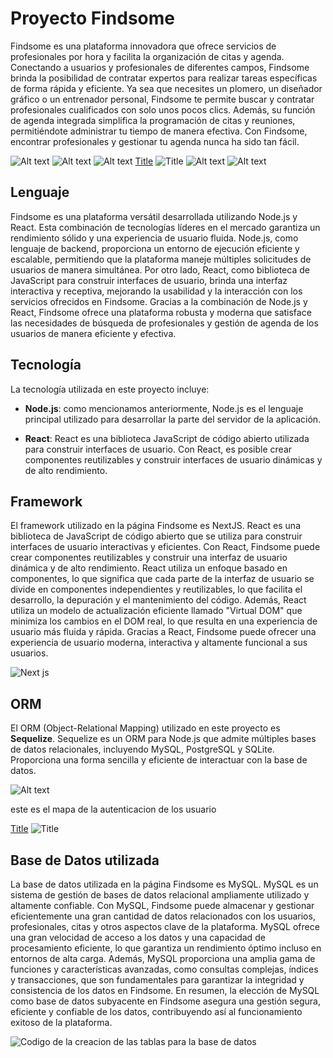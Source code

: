 # Proyecto Findsome

Findsome es una plataforma innovadora que ofrece servicios de profesionales por hora y facilita la organización de citas y agenda. Conectando a usuarios y profesionales de diferentes campos, Findsome brinda la posibilidad de contratar expertos para realizar tareas específicas de forma rápida y eficiente. Ya sea que necesites un plomero, un diseñador gráfico o un entrenador personal, Findsome te permite buscar y contratar profesionales cualificados con solo unos pocos clics. Además, su función de agenda integrada simplifica la programación de citas y reuniones, permitiéndote administrar tu tiempo de manera efectiva. Con Findsome, encontrar profesionales y gestionar tu agenda nunca ha sido tan fácil.

![Alt text](public/index.png) 
![Alt text](public/personas.png)
![Alt text](public/servicios.png)
[Title](README.md) ![Title](public/contacto.png)
![Alt text](public/login.png)
![Alt text](public/register.png)


## Lenguaje

Findsome es una plataforma versátil desarrollada utilizando Node.js y React. Esta combinación de tecnologías líderes en el mercado garantiza un rendimiento sólido y una experiencia de usuario fluida. Node.js, como lenguaje de backend, proporciona un entorno de ejecución eficiente y escalable, permitiendo que la plataforma maneje múltiples solicitudes de usuarios de manera simultánea. Por otro lado, React, como biblioteca de JavaScript para construir interfaces de usuario, brinda una interfaz interactiva y receptiva, mejorando la usabilidad y la interacción con los servicios ofrecidos en Findsome. Gracias a la combinación de Node.js y React, Findsome ofrece una plataforma robusta y moderna que satisface las necesidades de búsqueda de profesionales y gestión de agenda de los usuarios de manera eficiente y efectiva.

## Tecnología

La tecnología utilizada en este proyecto incluye:

- **Node.js**: como mencionamos anteriormente, Node.js es el lenguaje principal utilizado para desarrollar la parte del servidor de la aplicación.

- **React**: React es una biblioteca JavaScript de código abierto utilizada para construir interfaces de usuario. Con React, es posible crear componentes reutilizables y construir interfaces de usuario dinámicas y de alto rendimiento.

## Framework

El framework utilizado en la página Findsome es NextJS. React es una biblioteca de JavaScript de código abierto que se utiliza para construir interfaces de usuario interactivas y eficientes. Con React, Findsome puede crear componentes reutilizables y construir una interfaz de usuario dinámica y de alto rendimiento. React utiliza un enfoque basado en componentes, lo que significa que cada parte de la interfaz de usuario se divide en componentes independientes y reutilizables, lo que facilita el desarrollo, la depuración y el mantenimiento del código. Además, React utiliza un modelo de actualización eficiente llamado "Virtual DOM" que minimiza los cambios en el DOM real, lo que resulta en una experiencia de usuario más fluida y rápida. Gracias a React, Findsome puede ofrecer una experiencia de usuario moderna, interactiva y altamente funcional a sus usuarios.

![Next js](<public/next js.png>)

## ORM

El ORM (Object-Relational Mapping) utilizado en este proyecto es **Sequelize**. Sequelize es un ORM para Node.js que admite múltiples bases de datos relacionales, incluyendo MySQL, PostgreSQL y SQLite. Proporciona una forma sencilla y eficiente de interactuar con la base de datos.


![Alt text](<public/Captura de pantalla (6).png>)


este es el mapa de la autenticacion de los usuario 

[Title](public) ![Title](<public/autentificacion de usuario.png>)

## Base de Datos utilizada

La base de datos utilizada en la página Findsome es MySQL. MySQL es un sistema de gestión de bases de datos relacional ampliamente utilizado y altamente confiable. Con MySQL, Findsome puede almacenar y gestionar eficientemente una gran cantidad de datos relacionados con los usuarios, profesionales, citas y otros aspectos clave de la plataforma. MySQL ofrece una gran velocidad de acceso a los datos y una capacidad de procesamiento eficiente, lo que garantiza un rendimiento óptimo incluso en entornos de alta carga. Además, MySQL proporciona una amplia gama de funciones y características avanzadas, como consultas complejas, índices y transacciones, que son fundamentales para garantizar la integridad y consistencia de los datos en Findsome. En resumen, la elección de MySQL como base de datos subyacente en Findsome asegura una gestión segura, eficiente y confiable de los datos, contribuyendo así al funcionamiento exitoso de la plataforma.

![Codigo de la creacion de las tablas para la base de datos](<public/base de datos.png>)

